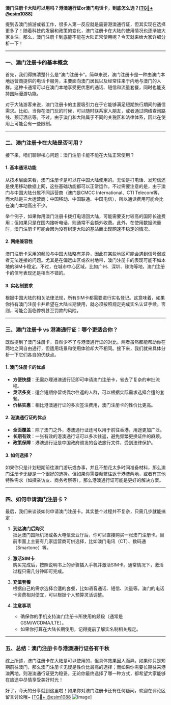 **澳门注册卡大陆可以用吗？港澳通行证or澳门电话卡，到底怎么选？[[TG💪+ @esim1088](https://t.me/s/esim1088)]**

提到去澳门旅游或者工作，很多人第一反应就是需要港澳通行证，但其实现在选择更多了！随着科技的发展和政策的变化，澳门注册卡在大陆的使用情况也逐渐被大家关注。那么，澳门注册卡到底能不能在大陆正常使用呢？今天就来给大家详细分析一下！

---

### **一、澳门注册卡的基本概念**

首先，我们得搞清楚什么是“澳门注册卡”。简单来说，澳门注册卡是一种由澳门本地运营商提供的电话卡服务，主要面向澳门居民以及经常往来于内地与澳门的人群。这种卡通常可以在澳门本地享受更优惠的通话、短信和流量套餐，同时也能支持国际漫游功能。

对于大陆游客来说，澳门注册卡的主要吸引力在于它能够满足短期旅行期间的通信需求。比如，当你在澳门玩的时候，可以随时联系家人朋友，或者通过网络查询路线、预订酒店等。不过，由于澳门和大陆属于不同的关税区和法律体系，因此在使用上可能会有一些限制。

---

### **二、澳门注册卡在大陆是否可用？**

接下来，咱们聊聊核心问题：澳门注册卡能不能在大陆正常使用？

#### **1. 基本通讯功能**
从技术层面来看，澳门注册卡是可以在中国大陆使用的。无论是打电话、发短信还是使用移动数据上网，这些基础功能都可以正常运作。不过需要注意的是，由于澳门与中国大陆分属不同运营商（澳门是CMCC International、CTI Telecom等，而大陆是三大运营商：中国移动、中国联通、中国电信），所以通话费用可能会比在澳门本地高出不少。

举个例子，如果你用澳门注册卡拨打电话回大陆，可能需要支付较高的国际长途费用；但如果只是在国内接听电话，则通常不会额外收费。此外，在使用数据流量时，澳门注册卡可能会因为没有绑定大陆的基站而出现网速不稳定的情况。

#### **2. 网络兼容性**
澳门注册卡采用的频段与中国大陆略有差异，因此在某些地区可能会遇到信号弱或者无法连接的问题。尤其是在偏远山区或农村地带，澳门注册卡的表现可能不如本地的SIM卡稳定。不过，在城市中心区域，比如广州、深圳、珠海等地，澳门注册卡的信号表现还是相当不错的。

#### **3. 实名制要求**
根据中国大陆的相关法律法规，所有SIM卡都需要进行实名登记。这意味着，如果你持有澳门注册卡并希望在大陆长期使用，就必须按照规定完成实名认证手续。否则，可能会面临停机甚至罚款的风险。

---

### **三、澳门注册卡 vs 港澳通行证：哪个更适合你？**

既然提到了澳门注册卡，自然少不了与港澳通行证的对比。两者虽然都能帮助你在两地之间自由通行，但适用场景和使用体验却大不相同。接下来，我们就来具体分析一下它们各自的优缺点。

#### **1. 澳门注册卡的优点**
- **方便快捷**：无需办理港澳通行证即可申请澳门注册卡，省去了复杂的审批流程。
- **灵活多变**：适合短期停留或偶尔往返的人群，可以根据实际需求选择合适的套餐。
- **价格实惠**：相比港澳通行证的多次签注费用，澳门注册卡的性价比更高。

#### **2. 港澳通行证的优点**
- **全面覆盖**：除了澳门之外，港澳通行证还可以用于前往香港，用途更加广泛。
- **长期有效**：一张有效的港澳通行证可以多次往返，避免频繁更换证件的麻烦。
- **政策保障**：港澳通行证是中国政府颁发的合法旅行文件，受到法律保护。

#### **3. 如何选择？**
如果你只是计划短期前往澳门游玩或办事，并且不想花太多时间准备材料，那么澳门注册卡无疑是一个很好的选择。但如果你需要频繁往返于港澳两地，或者有其他特殊需求（如探亲访友、商务考察等），那么港澳通行证可能是更好的解决方案。

---

### **四、如何申请澳门注册卡？**

最后，我们来谈谈如何申请澳门注册卡。其实整个过程并不复杂，只需几步就能搞定：

1. **到达澳门后购买**  
   抵达澳门国际机场或各大电信营业厅后，你可以直接购买一张澳门注册卡。目前市面上主要有几家运营商可供选择，比如澳门电讯（CT）、数码通（Smartone）等。

2. **激活SIM卡**  
   购买完成后，按照说明书上的步骤插入手机并激活SIM卡。通常情况下，激活过程只需几分钟即可完成。

3. **充值套餐**  
   根据自己的需求选择合适的套餐，比如语音通话、短信、流量等。澳门的电话卡资费相对便宜，可以根据个人预算灵活调整。

4. **注意事项**  
   - 确保你的手机支持澳门注册卡所使用的频段（通常是GSM/WCDMA/LTE）。
   - 如果你打算在大陆长期使用，记得提前了解实名制相关规定。

---

### **五、总结：澳门注册卡与港澳通行证各有千秋**

综上所述，澳门注册卡在大陆是可以使用的，但具体效果因人而异。如果你只是短期前往澳门，那么澳门注册卡无疑是性价比最高的选择；而如果你需要长期往来港澳两地，则港澳通行证更为稳妥。无论你最终选择了哪一种方式，都希望大家能够在旅途中尽情享受美好时光！

好了，今天的分享就到这里啦！如果你对澳门注册卡还有任何疑问，欢迎在评论区留言讨论哦~ [[TG💪+ @esim1088](https://t.me/s/esim1088) ![Image](https://i.postimg.cc/4NQfJmqS/Snipaste-2025-05-13-00-14-12.png)]